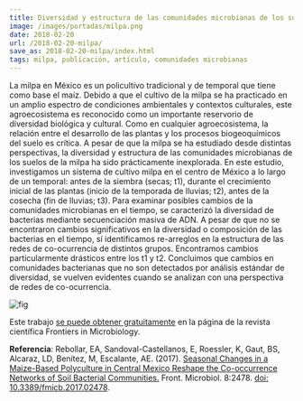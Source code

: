 ```yaml
---
title: Diversidad y estructura de las comunidades microbianas de los suelos de la milpa
image: /images/portadas/milpa.png
date: 2018-02-20
url: /2018-02-20-milpa/
save_as: 2018-02-20-milpa/index.html
tags: milpa, publicación, artículo, comunidades microbianas
---
```



La milpa en México es un policultivo tradicional y de temporal que
tiene como base el maíz. Debido a que el cultivo de la milpa se ha
practicado en un amplio espectro de condiciones ambientales y
contextos culturales, este agroecosistema es reconocido como un
importante reservorio de diversidad biológica y cultural. Como en
cualquier agroecosistema, la relación entre el desarrollo de las
plantas y los procesos biogeoquímicos del suelo es crítica. A pesar de
que la milpa se ha estudiado desde distintas perspectivas, la
diversidad y estructura de las comunidades microbianas de los suelos
de la milpa ha sido prácticamente inexplorada. En este estudio,
investigamos un sistema de cultivo milpa en el centro de México a lo
largo de un temporal: antes de la siembra (secas; t1), durante el
crecimiento inicial de las plantas (inicio de la temporada de lluvias;
t2), antes de la cosecha (fin de lluvias; t3). Para examinar posibles
cambios de la comunidades microbianas en el tiempo, se caracterizó la
diversidad de bacterias mediante secuenciación masiva de ADN. A pesar
de que no se encontraron cambios significativos en la diversidad o
composición de las bacterias en el tiempo, sí identificamos
re-arreglos en la estructura de las redes de co-ocurrencia de
distintos grupos. Encontramos cambios particularmente drásticos entre
los t1 y t2. Concluimos que cambios en comunidades bacterianas que no
son detectados por análisis estándar de diversidad, se vuelven
evidentes cuando se analizan con una perspectiva de redes de
co-ocurrencia.

![fig](/images/milpa.png)

Este trabajo [se puede obtener gratuitamente](https://www.frontiersin.org/articles/10.3389/fmicb.2017.02478/full) en la página de la revista científica Frontiers in Microbiology.

**Referencia**: Rebollar, EA, Sandoval-Castellanos, E, Roessler, K, Gaut, BS, Alcaraz, LD, Benítez, M, Escalante, AE. (2017). [Seasonal Changes in a Maize-Based Polyculture in Central Mexico Reshape the Co-occurrence Networks of Soil Bacterial Communities.](https://www.frontiersin.org/articles/10.3389/fmicb.2017.02478/full) Front. Microbiol. 8:2478. [doi: 10.3389/fmicb.2017.02478](https://doi.org/10.3389/fmicb.2017.02478).
